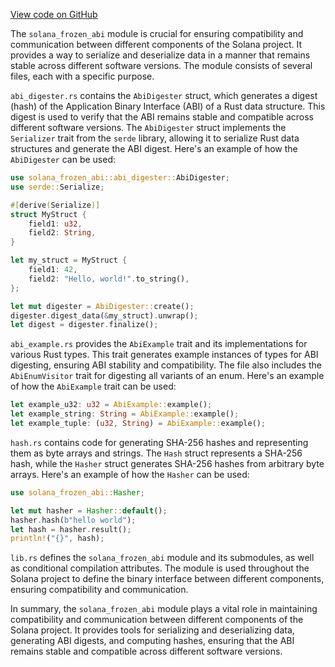 
[View code on GitHub](https://github.com/solana-labs/solana/tree/master/na/frozen-abi/src)

The `solana_frozen_abi` module is crucial for ensuring compatibility and communication between different components of the Solana project. It provides a way to serialize and deserialize data in a manner that remains stable across different software versions. The module consists of several files, each with a specific purpose.

`abi_digester.rs` contains the `AbiDigester` struct, which generates a digest (hash) of the Application Binary Interface (ABI) of a Rust data structure. This digest is used to verify that the ABI remains stable and compatible across different software versions. The `AbiDigester` struct implements the `Serializer` trait from the `serde` library, allowing it to serialize Rust data structures and generate the ABI digest. Here's an example of how the `AbiDigester` can be used:

```rust
use solana_frozen_abi::abi_digester::AbiDigester;
use serde::Serialize;

#[derive(Serialize)]
struct MyStruct {
    field1: u32,
    field2: String,
}

let my_struct = MyStruct {
    field1: 42,
    field2: "Hello, world!".to_string(),
};

let mut digester = AbiDigester::create();
digester.digest_data(&my_struct).unwrap();
let digest = digester.finalize();
```

`abi_example.rs` provides the `AbiExample` trait and its implementations for various Rust types. This trait generates example instances of types for ABI digesting, ensuring ABI stability and compatibility. The file also includes the `AbiEnumVisitor` trait for digesting all variants of an enum. Here's an example of how the `AbiExample` trait can be used:

```rust
let example_u32: u32 = AbiExample::example();
let example_string: String = AbiExample::example();
let example_tuple: (u32, String) = AbiExample::example();
```

`hash.rs` contains code for generating SHA-256 hashes and representing them as byte arrays and strings. The `Hash` struct represents a SHA-256 hash, while the `Hasher` struct generates SHA-256 hashes from arbitrary byte arrays. Here's an example of how the `Hasher` can be used:

```rust
use solana_frozen_abi::Hasher;

let mut hasher = Hasher::default();
hasher.hash(b"hello world");
let hash = hasher.result();
println!("{}", hash);
```

`lib.rs` defines the `solana_frozen_abi` module and its submodules, as well as conditional compilation attributes. The module is used throughout the Solana project to define the binary interface between different components, ensuring compatibility and communication.

In summary, the `solana_frozen_abi` module plays a vital role in maintaining compatibility and communication between different components of the Solana project. It provides tools for serializing and deserializing data, generating ABI digests, and computing hashes, ensuring that the ABI remains stable and compatible across different software versions.